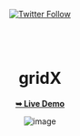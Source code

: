 <div align="center">
  
  [![Twitter Follow](https://img.shields.io/twitter/follow/PilaGonzalezOk?style=social)](https://twitter.com/intent/follow?screen_name=PilaGonzalezOk)

  <br />
  <br />

# gridX

 <a href="https://pilag6.github.io/gridX/"><strong>➥ Live Demo</strong></a>

![image](https://github.com/Pilag6/gridX/assets/79191808/94e0ee77-2b73-4a7f-8722-0b2cf8542cba)

</div>
